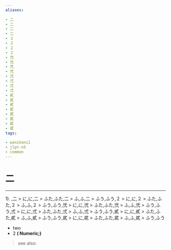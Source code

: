 ```yaml
---
aliases:
    
- 二
- 二
- 二
- 二
- ２
- ２
- ２
- ２
- 弐
- 弐
- 弐
- 弐
- 弍
- 弍
- 弍
- 弍
- 貳
- 貳
- 貳
- 貳
- 貮
- 貮
- 貮
- 貮
tags:
    
- wanikani1
- jlpt-n5
- common
---
```


# 二
---
1).
,二 > に,に,二 > ふた,ふた,二 > ふ,ふ,二 > ふう,ふう,２ > に,に,２ > ふた,ふた,２ > ふ,ふ,２ > ふう,ふう,弐 > に,に,弐 > ふた,ふた,弐 > ふ,ふ,弐 > ふう,ふう,弍 > に,に,弍 > ふた,ふた,弍 > ふ,ふ,弍 > ふう,ふう,貳 > に,に,貳 > ふた,ふた,貳 > ふ,ふ,貳 > ふう,ふう,貮 > に,に,貮 > ふた,ふた,貮 > ふ,ふ,貮 > ふう,ふう

- two
- 2
**( Numeric;)**
> see also: 
            